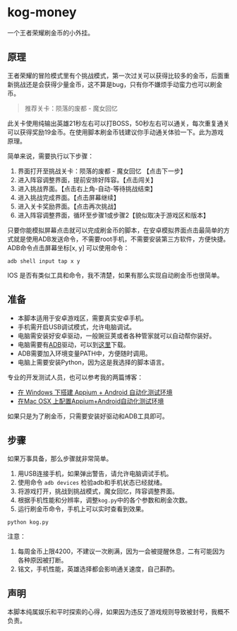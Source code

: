 # kog-money

一个王者荣耀刷金币的小外挂。

## 原理

王者荣耀的冒险模式里有个挑战模式，第一次过关可以获得比较多的金币，后面重新挑战还是会获得少量金币，这不算是bug，只有你不嫌烦手动蛮力也可以刷金币。

> 推荐关卡：陨落的废都 - 魔女回忆

此关卡使用纯输出英雄21秒左右可以打BOSS，50秒左右可以通关，每次重复通关可以获得奖励19金币。在使用脚本刷金币钱建议你手动通关体验一下。此为游戏原理。

简单来说，需要执行以下步骤：

1. 界面打开至挑战关卡：陨落的废都 - 魔女回忆 【点击下一步】
2. 进入阵容调整界面，提前安排好阵容。【点击闯关】
3. 进入挑战界面。【点击右上角-自动-等待挑战结束】
4. 进入挑战完成界面。【点击屏幕继续】
5. 进入关卡奖励界面。【点击再次挑战】
6. 进入阵容调整界面，循环至步骤1或步骤2【貌似取决于游戏区和版本】

只要你能模拟屏幕点击就可以完成刷金币的脚本，在安卓模拟界面点击最简单的方式就是使用ADB发送命令，不需要root手机，不需要安装第三方软件，方便快捷。ADB命令点击屏幕坐标[x, y] 可以使用命令：

```
adb shell input tap x y
```

IOS 是否有类似工具和命令，我不清楚，如果有那么实现自动刷金币也很简单。

## 准备

- 本脚本适用于安卓游戏区，需要真实安卓手机。
- 手机需开启USB调试模式，允许电脑调试。
- 电脑需安装好安卓驱动，一般豌豆荚或者各种管家就可以自动帮你装好。
- 电脑需要有[ADB](https://developer.android.com/studio/releases/platform-tools.html)驱动，可以到[这里](https://adb.clockworkmod.com/)下载。
- ADB需要加入环境变量PATH中，方便随时调用。
- 电脑上需要安装Python，因为这是我选择的脚本语言。

专业的开发测试人员，也可以参考我的两篇博客：

- [在 Windows 下搭建 Appium + Android 自动化测试环境](https://betacat.online/posts/2017-05-03/setup-appium-automation-test-environment/)
- [在Mac OSX 上配置Appium+Android自动化测试环境](https://betacat.online/posts/2017-12-10/setup-appium-test-environment-on-mac-osx/)

如果只是为了刷金币，只需要安装好驱动和ADB工具即可。

## 步骤

如果万事具备，那么步骤就非常简单。

1. 用USB连接手机，如果弹出警告，请允许电脑调试手机。
2. 使用命令 `adb devices` 检验adb和手机状态已经就绪。
3. 将游戏打开，挑战到挑战模式，魔女回忆，阵容调整界面。
4. 根据手机性能和分辨率，调整`kog.py`中的各个参数和刷金次数。
5. 运行刷金币命令，手机上可以实时查看到效果。

```
python kog.py
```

注意：

1. 每周金币上限4200，不建议一次刷满，因为一会被提醒休息，二有可能因为各种原因被打断。
2. 铭文，手机性能，英雄选择都会影响通关速度，自己斟酌。

## 声明

本脚本纯属娱乐和平时探索的心得，如果因为违反了游戏规则导致被封号，我概不负责。



